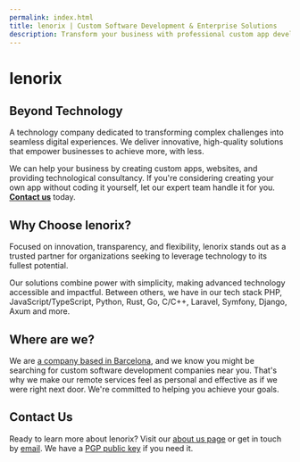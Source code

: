 ```yaml
---
permalink: index.html
title: lenorix | Custom Software Development & Enterprise Solutions
description: Transform your business with professional custom app development and enterprise software solutions. Expert development team mastering PHP, Laravel/Symfony, Python, Django, JavaScript/TypeScript, Deno, Rust, Axum and others. From concept to deployment, we build the software that powers your success worldwide.
---
```


# lenorix

## Beyond Technology

A technology company dedicated to transforming complex challenges into seamless digital experiences. We deliver innovative, high-quality solutions that empower businesses to achieve more, with less.

We can help your business by creating custom apps, websites, and providing technological consultancy. If you're considering creating your own app without coding it yourself, let our expert team handle it for you. [**Contact us**](mailto:contact@lenorix.com) today.

## Why Choose lenorix?

Focused on innovation, transparency, and flexibility, lenorix stands out as a trusted partner for organizations seeking to leverage technology to its fullest potential.

Our solutions combine power with simplicity, making advanced technology accessible and impactful. Between others, we have in our tech stack PHP, JavaScript/TypeScript, Python, Rust, Go, C/C++, Laravel, Symfony, Django, Axum and more.

## Where are we?

We are [a company based in Barcelona](./software-development-barcelona), and we know you might be searching for custom software development companies near you. That's why we make our remote services feel as personal and effective as if we were right next door. We're committed to helping you achieve your goals.

## Contact Us

Ready to learn more about lenorix? Visit our [about us page](./about-lenorix-sl-cif-spain) or get in touch by [email](mailto:contact@lenorix.com). We have a [PGP public key](./public-key) if you need it.
